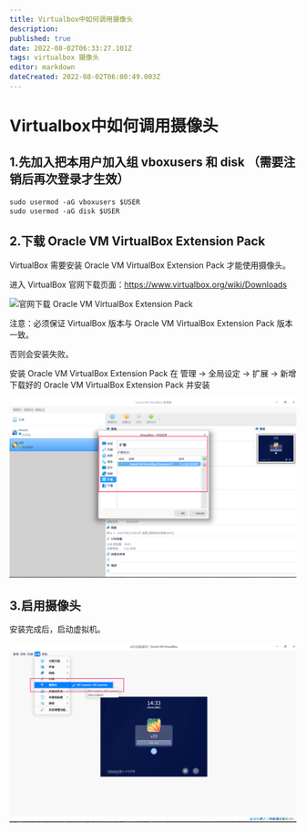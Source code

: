 ```yaml
---
title: Virtualbox中如何调用摄像头
description: 
published: true
date: 2022-08-02T06:33:27.101Z
tags: virtualbox 摄像头
editor: markdown
dateCreated: 2022-08-02T06:00:49.003Z
---
```


# Virtualbox中如何调用摄像头
## 1.先加入把本用户加入组 vboxusers 和 disk （需要注销后再次登录才生效）
```
sudo usermod -aG vboxusers $USER
sudo usermod -aG disk $USER
```

## 2.下载 Oracle VM VirtualBox Extension Pack

VirtualBox 需要安装 Oracle VM VirtualBox Extension Pack 才能使用摄像头。

进入 VirtualBox 官网下载页面：https://www.virtualbox.org/wiki/Downloads


![官网下载 Oracle VM VirtualBox Extension Pack](https://i.loli.net/2019/03/24/5c96c81bb95f4.png)

注意：必须保证 VirtualBox 版本与 Oracle VM VirtualBox Extension Pack 版本一致。

否则会安装失败。

安装 Oracle VM VirtualBox Extension Pack
在 管理 -> 全局设定 -> 扩展 -> 新增下载好的 Oracle VM VirtualBox Extension Pack 并安装


![2022-8-2_91382.png](/2022-8-2_91382.png)

## 3.启用摄像头

安装完成后，启动虚拟机。

![2022-8-2_39648.png](/2022-8-2_39648.png)